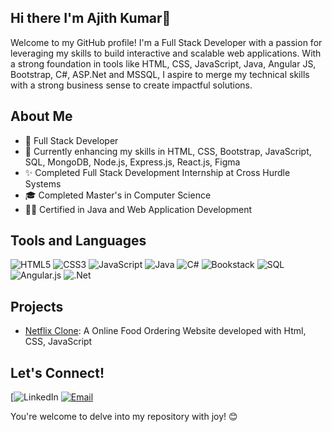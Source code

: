 ## Hi there I'm Ajith Kumar👋
Welcome to my GitHub profile! I'm a Full Stack Developer with a passion for leveraging my skills to build interactive and scalable web applications. With a strong foundation in tools like HTML, CSS, JavaScript, Java, Angular JS, Bootstrap, C#, ASP.Net and MSSQL, I aspire to merge my technical skills with a strong business sense to create impactful solutions.

## About Me
- 💼 Full Stack Developer
- 🌱 Currently enhancing my skills in HTML, CSS, Bootstrap, JavaScript, SQL, MongoDB, Node.js, Express.js, React.js, Figma
- ✨ Completed Full Stack Development Internship at Cross Hurdle Systems
- 🎓 Completed Master's in Computer Science
- 🧑‍💻 Certified in Java and Web Application Development


## Tools and Languages
![HTML5](https://img.shields.io/badge/html5-%23E34F26.svg?style=for-the-badge&logo=html5&logoColor=white)
![CSS3](https://img.shields.io/badge/css3-%231572B6.svg?style=for-the-badge&logo=css3&logoColor=white)
![JavaScript](https://img.shields.io/badge/javascript-%23323330.svg?style=for-the-badge&logo=javascript&logoColor=%23F7DF1E)
![Java](https://img.shields.io/badge/java-%23ED8B00.svg?style=for-the-badge&logo=openjdk&logoColor=white)
![C#](https://img.shields.io/badge/c%23-%23239120.svg?style=for-the-badge&logo=csharp&logoColor=white)
![Bookstack](https://img.shields.io/badge/Bookstack-%230288D1.svg?style=for-the-badge&logo=bookstack&logoColor=white)
![SQL](https://img.shields.io/badge/MySQL-4479A1.svg?style=for-the-badge&logo=MySQL&logoColor=white)
![Angular.js](https://img.shields.io/badge/angular.js-%23E23237.svg?style=for-the-badge&logo=angularjs&logoColor=white)
![.Net](https://img.shields.io/badge/.NET-5C2D91?style=for-the-badge&logo=.net&logoColor=white)


## Projects
- [Netflix Clone](https://akraju2001.github.io/Project1/):  A Online Food Ordering Website developed with Html, CSS, JavaScript

## Let's Connect!
[![LinkedIn](https://www.linkedin.com/in/ajith-kumar-t-5ab2792a6/)
[![Email](https://img.shields.io/badge/Email-D14836?style=flat&logo=gmail&logoColor=white)](mailto:ajithkraju2001@gmail.com)

You're welcome to delve into my repository with joy! 😊
